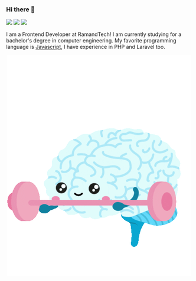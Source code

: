 ### Hi there 👋

[![](https://img.shields.io/badge/-gmail-black?style=for-the-badge&logo=gmail)](mailto:dev.edwardjoseph@gmail.com)
[![](https://img.shields.io/badge/-cv-black?style=for-the-badge&logo=stackoverflow)](http://stackoverflow.com/cv/edward-joseph)
[![](https://img.shields.io/badge/-instagram-black?style=for-the-badge&logo=instagram)](https://www.instagram.com/_.edwardjoseph)

I am a Frontend Developer at RamandTech! I am currently studying for a bachelor's degree in computer engineering.
My favorite programming language is [Javascript](https://www.javascript.com/), I have experience in PHP and Laravel too.

<p align="center">
  <img src="https://github.com/edward-joseph/edward-joseph/raw/main/my-brain.gif" /><br />
</p>
